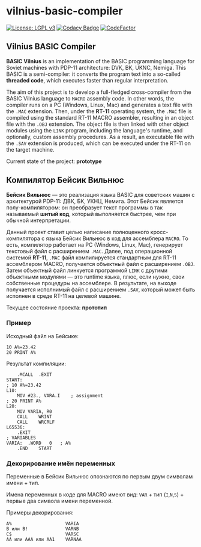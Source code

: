 # vilnius-basic-compiler
[![License: LGPL v3](https://img.shields.io/badge/License-LGPL%20v3-blue.svg)](https://www.gnu.org/licenses/lgpl-3.0)
[![Codacy Badge](https://app.codacy.com/project/badge/Grade/e6afa5b97cf04e169570eca8d9579c04)](https://app.codacy.com/gh/nzeemin/vilnius-basic-compiler/dashboard)
[![CodeFactor](https://www.codefactor.io/repository/github/nzeemin/vilnius-basic-compiler/badge)](https://www.codefactor.io/repository/github/nzeemin/vilnius-basic-compiler)

## Vilnius BASIC Compiler

**BASIC Vilnius** is an implementation of the BASIC programming language for Soviet machines with PDP-11 architecture: DVK, BK, UKNC, Nemiga.
This BASIC is a semi-compiler: it converts the program text into a so-called **threaded code**,
which executes faster than regular interpretation.

The aim of this project is to develop a full-fledged cross-compiler from the BASIC Vilnius language to `MACRO` assembly code.
In other words, the compiler runs on a PC (Windows, Linux, Mac) and generates a text file with the `.MAC` extension.
Then, under the **RT-11** operating system, the `.MAC` file is compiled using the standard RT-11 MACRO assembler,
resulting in an object file with the `.OBJ` extension. The object file is then linked with other object modules using the `LINK` program,
including the language's runtime, and optionally, custom assembly procedures.
As a result, an executable file with the `.SAV` extension is produced, which can be executed under the RT-11
on the target machine.

Current state of the project: **prototype**

## Компилятор Бейсик Вильнюс

**Бейсик Вильнюс** — это реализация языка BASIC для советских машин с архитектурой PDP-11: ДВК, БК, УКНЦ, Немига.
Этот Бейсик является полу-компилятором: он преобразует текст программы в так называемый **шитый код**,
который выполняется быстрее, чем при обычной интерпретации.

Данный проект ставит целью написание полноценного кросс-компилятора с языка Бейсик Вильнюс в код для ассемблера `MACRO`.
То есть, компилятор работает на PC (Windows, Linux, Mac), генерирует текстовый файл с расширением `.MAC`.
Далее, под операционной системой **RT-11**, `.MAC` файл компилируется стандартным для RT-11 ассемблером MACRO,
получается объектный файл с расширением `.OBJ`. Затем объектный файл линкуется программой `LINK` с другими
объектными модулями — это runtime языка, плюс, если нужно, свои собственные процедуры на ассемблере.
В результате, на выходе получается исполнимый файл с расширением `.SAV`, который может быть исполнен в среде RT-11
на целевой машине.

Текущее состояние проекта: **прототип**

### Пример

Исходный файл на Бейсике:
```
10 A%=23.42
20 PRINT A%
```
Результат компиляции:
```
	.MCALL	.EXIT
START:
; 10 A%=23.42
L10:
	MOV	#23., VARA.I	; assignment
; 20 PRINT A%
L20:
	MOV	VARIA, R0
	CALL	WRINT
	CALL	WRCRLF
L65536:
	.EXIT
; VARIABLES
VARIA:	.WORD	0	; A%
	.END	START
```

### Декорирование имён переменных

Переменные в Бейсик Вильнюс опознаются по первым двум символам имени + тип.

Имена переменных в коде для MACRO имеют вид: `VAR` + тип (`I`,`N`,`S`) + первые два символа имени переменной.

Примеры декорирования:
```
A%                    VARIA
B или B!              VARNB
C$                    VARSC
AA или AAA или AA1    VARNAA
```
